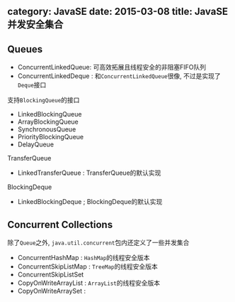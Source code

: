 category: JavaSE
date: 2015-03-08
title: JavaSE 并发安全集合
---

## Queues
* ConcurrentLinkedQueue: 可高效拓展且线程安全的非阻塞FIFO队列
* ConcurrentLinkedDeque : 和`ConcurrentLinkedQueue`很像, 不过是实现了`Deque`接口

支持`BlockingQueue`的接口
* LinkedBlockingQueue
* ArrayBlockingQueue
* SynchronousQueue
* PriorityBlockingQueue
* DelayQueue

TransferQueue
* LinkedTransferQueue : TransferQueue的默认实现

BlockingDeque
* LinkedBlockingDeque ; BlockingDeque的默认实现

## Concurrent Collections
除了`Queue`之外, `java.util.concurrent`包内还定义了一些并发集合
* ConcurrentHashMap : `HashMap`的线程安全版本
* ConcurrentSkipListMap : `TreeMap`的线程安全版本
* ConcurrentSkipListSet
* CopyOnWriteArrayList : `ArrayList`的线程安全版本
* CopyOnWriteArraySet :
